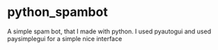 # python_spambot
A simple spam bot, that I made with python. I used pyautogui and used paysimplegui for a simple nice interface
